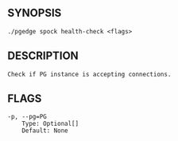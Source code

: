 ## SYNOPSIS
    ./pgedge spock health-check <flags>
 
## DESCRIPTION
    Check if PG instance is accepting connections.
 
## FLAGS
    -p, --pg=PG
        Type: Optional[]
        Default: None
